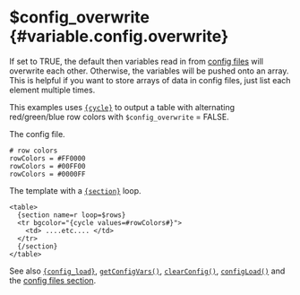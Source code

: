 \$config\_overwrite {#variable.config.overwrite}
===================

If set to TRUE, the default then variables read in from [config
files](#config.files) will overwrite each other. Otherwise, the
variables will be pushed onto an array. This is helpful if you want to
store arrays of data in config files, just list each element multiple
times.

This examples uses [`{cycle}`](#language.function.cycle) to output a
table with alternating red/green/blue row colors with
`$config_overwrite` = FALSE.

The config file.


    # row colors
    rowColors = #FF0000
    rowColors = #00FF00
    rowColors = #0000FF

        

The template with a [`{section}`](#language.function.section) loop.


    <table>
      {section name=r loop=$rows}
      <tr bgcolor="{cycle values=#rowColors#}">
        <td> ....etc.... </td>
      </tr>
      {/section}
    </table>

        

See also [`{config_load}`](#language.function.config.load),
[`getConfigVars()`](#api.get.config.vars),
[`clearConfig()`](#api.clear.config), [`configLoad()`](#api.config.load)
and the [config files section](#config.files).

